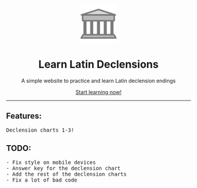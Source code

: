 <div align="center">
  <!-- Logo and Title -->
  <img src="https://raw.githubusercontent.com/cqb13/Learn-Latin-Declensions/master/public/Logo.png" alt="logo" width="20%"/>
  <h1>Learn Latin Declensions</a></h1>
  <p>A simple website to practice and learn Latin declension endings</p>

[Start learning now!](https://cqb13.github.io/Learn-Latin-Declensions/)

</div>

<hr />

<h2>Features:</h2>
<pre>
Declension charts 1-3!
</pre>
<h2>TODO:</h2>
<pre>
- Fix style on mobile devices
- Answer key for the declension chart
- Add the rest of the declension charts
- Fix a lot of bad code
</pre>
